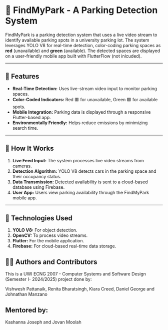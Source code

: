 # 🚗 FindMyPark - A Parking Detection System  

FindMyPark is a parking detection system that uses a live video stream to identify available parking spots in a university parking lot. The system leverages YOLO V8 for real-time detection, color-coding parking spaces as **red** (unavailable) and **green** (available). The detected spaces are displayed on a user-friendly mobile app built with FlutterFlow (not inlcuded).  

---

## 🌟 Features  

- **Real-Time Detection:** Uses live-stream video input to monitor parking spaces.  
- **Color-Coded Indicators:** Red 🟥 for unavailable, Green 🟩 for available spots.  
- **Mobile Integration:** Parking data is displayed through a responsive Flutter-based app.  
- **Environmentally Friendly:** Helps reduce emissions by minimizing search time.  

---

## 🚀 How It Works  

1. **Live Feed Input:** The system processes live video streams from cameras.  
2. **Detection Algorithm:** YOLO V8 detects cars in the parking space and their occupancy status.  
3. **Data Transmission:** Detected availability is sent to a cloud-based database using Firebase.  
4. **User App:** Users view parking availability through the FindMyPark mobile app.  

---

## 🔧 Technologies Used
1. **YOLO V8:** For object detection.
2. **OpenCV:** To process video streams.
3. **Flutter:** For the mobile application.
4. **Firebase:** For cloud-based real-time data storage.

## 🧑‍💻 Authors and Contributors 
This is a UWI ECNG 2007 -  Computer Systems and Software Design (Semester I- 2024/2025) project done by:

Vishwesh Pattanaik, Renita Bharatsingh, Kiara Creed, Daniel George and Johnathan Manzano
## Mentored by:
Kashanna Joseph and Jovan Moolah
